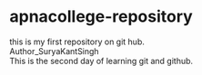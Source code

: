 # apnacollege-repository
this is my first repository on git hub.
<br>
Author_SuryaKantSingh
<br>This is the second day of learning git and github.<br>
